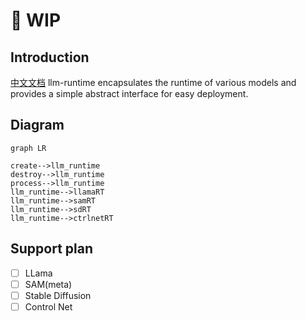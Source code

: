 # :running: WIP

## Introduction

[中文文档](README.zh.md)
llm-runtime encapsulates the runtime of various models and provides a simple abstract interface for easy deployment.



## Diagram

```mermaid
graph LR

create-->llm_runtime
destroy-->llm_runtime
process-->llm_runtime
llm_runtime-->llamaRT
llm_runtime-->samRT
llm_runtime-->sdRT
llm_runtime-->ctrlnetRT
```

## Support plan

- [ ] LLama
- [ ] SAM(meta)
- [ ] Stable Diffusion
- [ ] Control Net

